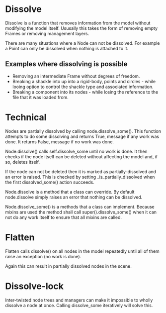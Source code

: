 # Dissolve

Dissolve is a function that removes information from the model without modifying the model itself.
Ususally this takes the form of removing empty Frames or removing management layers.

There are many situations where a Node can not be dissolved. For example a Point can only be dissolved when nothing is attached to it.
       

## Examples where dissolving is possible
- Removing an intermediate Frame without degrees of freedom.
- Breaking a shackle into up into a rigid-body, points and circles - while looing option to control the shackle type and associated information.
- Breaking a component into its nodes - while losing the reference to the file that it was loaded from.

# Technical

Nodes are partially dissolved by calling node.dissolve_some(). This function attempts to do some dissolving and returns True, message if any work was done. It returns False, message if no work was done.

Node.dissolve() calls self.dissolve_some until no work is done. It then checks if the node itself can be deleted without affecting the model and, if so, deletes itself.

If the node can not be deleted then it is marked as partially-dissolved and an error is raised.
This is checked by setting _is_partially_dissolved when the first dissolved_some() action succeeds.


Node.dissolve is a method that a class can override. By default node.dissolve simply raises an error that nothing can be dissolved.

Node.dissolve_some() is a methods that a class can implement. Because mixins are used the method shall call super().dissolve_some() when it can not do any work itself to ensure that all mixins are called.   

# Flatten

Flatten calls dissolve() on all nodes in the model repeatedly until all of them raise an exception (no work is done).

Again this can result in partially dissolved nodes in the scene.

# Dissolve-lock

Inter-twisted node trees and managers can make it impossible to wholly dissolve a node at once. Calling dissolve_some iteratively will solve this. 


